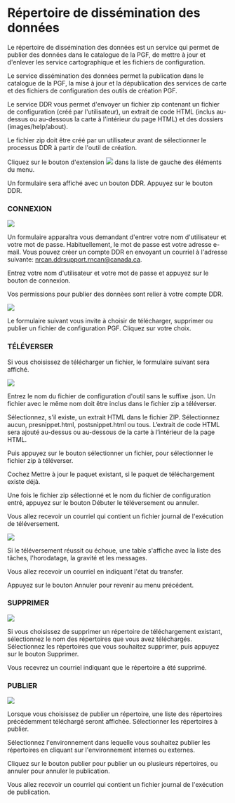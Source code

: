 # Répertoire de dissémination des données

Le répertoire de dissémination des données est un service qui permet de publier des données dans le catalogue de la PGF, de mettre à jour et d'enlever les service cartographique et les fichiers de configuration.

Le service dissémination des données permet la publication dans le catalogue de la PGF, la mise à jour et la dépublication des services de carte et des fichiers de configuration des outils de création PGF.

Le service DDR vous permet d'envoyer un fichier zip contenant un fichier de configuration (créé par l'utilisateur), un extrait de code HTML (inclus au-dessus ou au-dessous la carte à l'intérieur du page HTML) et des dossiers (images/help/about).

Le fichier zip doit être créé par un utilisateur avant de sélectionner le processus DDR à partir de l'outil de création.

Cliquez sur le bouton d'extension ![](fig11en.png) dans la liste de gauche des éléments du menu.

Un formulaire sera affiché avec un bouton DDR. Appuyez sur le bouton DDR.

### CONNEXION

![](fig1fr.png)

Un formulaire apparaîtra vous demandant d'entrer votre nom d'utilisateur et votre mot de passe. Habituellement, le mot de passe est votre adresse e-mail. Vous pouvez créer un compte DDR en envoyant un courriel à l'adresse suivante: nrcan.ddrsupport.rncan@canada.ca.

Entrez votre nom d'utilisateur et votre mot de passe et appuyez sur le bouton de connexion.

Vos permissions pour publier des donnèes sont relier à votre compte DDR.

![](fig3fr.png)

Le formulaire suivant vous invite à choisir de télécharger, supprimer ou publier un fichier de configuration PGF. Cliquez sur votre choix.

### TÉLÉVERSER

Si vous choisissez de télécharger un fichier, le formulaire suivant sera affiché.

![](fig4fr.png)

Entrez le nom du fichier de configuration d'outil sans le suffixe .json. Un fichier avec le même nom doit être inclus dans le fichier zip a téléverser.

Sélectionnez, s'il existe, un extrait HTML dans le fichier ZIP. Sélectionnez aucun, presnippet.html, postsnippet.html ou tous. L’extrait de code HTML sera ajouté au-dessus ou au-dessous de la carte à l’intérieur de la page HTML.

Puis appuyez sur le bouton sélectionner un fichier, pour sélectionner le fichier zip à téléverser.

Cochez Mettre à jour le paquet existant, si le paquet de téléchargement existe déjà.

Une fois le fichier zip sélectionné et le nom du fichier de configuration entré, appuyez sur le bouton Débuter le téléversement ou annuler.

Vous allez recevoir un courriel qui contient un fichier journal de l'exécution de téléversement.

![](fig7fr.png)

Si le téléversement réussit ou échoue, une table s'affiche avec la liste des tâches, l'horodatage, la gravité et les messages.

Vous allez recevoir un courriel en indiquant l'état du transfer.

Appuyez sur le bouton Annuler pour revenir au menu précédent.

### SUPPRIMER

![](fig8fr.png)

Si vous choisissez de supprimer un répertoire de téléchargement existant, sélectionnez le nom des
répertoires que vous avez téléchargés. Sélectionnez les répertoires que vous souhaitez supprimer, puis appuyez sur le bouton Supprimer.

Vous recevrez un courriel indiquant que le répertoire a été supprimé.

### PUBLIER

![](fig10fr.png)

Lorsque vous choisissez de publier un répertoire, une liste des répertoires précédemment téléchargé seront affichée. Sélectionner les répertoires à publier.

Sélectionnez l'environnement dans lequelle vous souhaitez publier les répertoires en cliquant sur l'environnement internes ou externes.

Cliquez sur le bouton publier pour publier un ou plusieurs répertoires, ou annuler pour annuler le publication.

Vous allez recevoir un courriel qui contient un fichier journal de l'exécution de publication.
